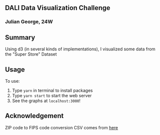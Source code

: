 ## DALI Data Visualization Challenge

### Julian George, 24W

## Summary

Using d3 (in several kinds of implementations), I visualized some data from the "Super Store" Dataset

## Usage

To use:

1. Type `yarn` in terminal to install packages
2. Type `yarn start` to start the web server
3. See the graphs at `localhost:3000`!

## Acknowledgement

ZIP code to FIPS code conversion CSV comes from [here](https://data.world/niccolley/us-zipcode-to-county-state)
